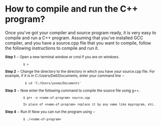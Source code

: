 # How to compile and run the C++ program?

Once you've got your compiler and source program ready, it is very easy to compile and run a C++ program. Assuming that you've installed GCC compiler, and you have a source.cpp file that you want to compile, follow the following instructions to compile and run it.

<sub> 

**Step 1** − Open a new terminal window or cmd if you are on windows.

              $ > 
              
**Step 2** − Change the directory to the directory in which you have your source.cpp file. For example, if it is in C:/Users/Dell/Documents, enter your command line −
                
               $ cd 'C:/Users/yoxmo/Documents'
               
**Step 3** − Now enter the following command to compile the source file using g++.

              $ g++ -o <name-of-program> source.cpp

              In place of <name-of-program> replace it by any name like myprogram, etc.

**Step 4** − Run it! Now you can run the program using −

              $ ./<name-of-program>

</sub>

